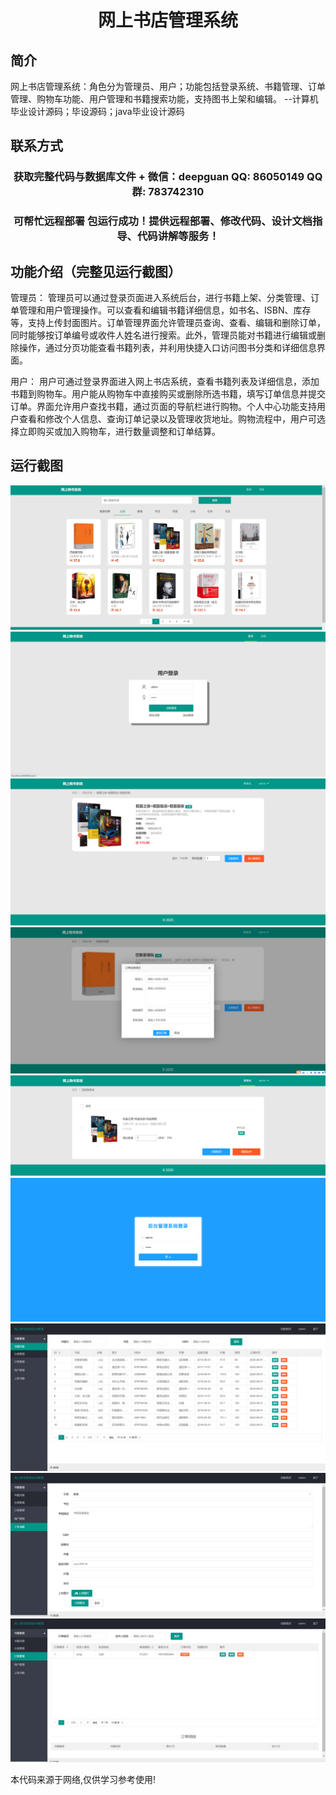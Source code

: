 <p><h1 align="center">网上书店管理系统</h1></p>

## 简介
网上书店管理系统：角色分为管理员、用户；功能包括登录系统、书籍管理、订单管理、购物车功能、用户管理和书籍搜索功能，支持图书上架和编辑。    --计算机毕业设计源码；毕设源码；java毕业设计源码


## 联系方式
<p><h3 align="center">获取完整代码与数据库文件 + 微信：deepguan QQ: 86050149 QQ群: 783742310</h3></p>
<p><h3 align="center">可帮忙远程部署 包运行成功！提供远程部署、修改代码、设计文档指导、代码讲解等服务！</h3></p>

## 功能介绍（完整见运行截图）
管理员：
管理员可以通过登录页面进入系统后台，进行书籍上架、分类管理、订单管理和用户管理操作。可以查看和编辑书籍详细信息，如书名、ISBN、库存等，支持上传封面图片。订单管理界面允许管理员查询、查看、编辑和删除订单，同时能够按订单编号或收件人姓名进行搜索。此外，管理员能对书籍进行编辑或删除操作，通过分页功能查看书籍列表，并利用快捷入口访问图书分类和详细信息界面。

用户：
用户可通过登录界面进入网上书店系统，查看书籍列表及详细信息，添加书籍到购物车。用户能从购物车中直接购买或删除所选书籍，填写订单信息并提交订单。界面允许用户查找书籍，通过页面的导航栏进行购物。个人中心功能支持用户查看和修改个人信息、查询订单记录以及管理收货地址。购物流程中，用户可选择立即购买或加入购物车，进行数量调整和订单结算。


## 运行截图
![](imgs/588112-20220109105600924-507990949.png)
![](imgs/588112-20220109105606943-1711901442.png)
![](imgs/588112-20220109105612101-1401087835.png)
![](imgs/588112-20220109105617756-1102284619.png)
![](imgs/588112-20220109105629011-1339672814.png)
![](imgs/588112-20220109105634053-41952930.png)
![](imgs/588112-20220109105639045-309079795.png)
![](imgs/588112-20220109105647424-1592823432.png)
![](imgs/588112-20220109105652310-2136811309.png)

<p>本代码来源于网络,仅供学习参考使用!</p>
